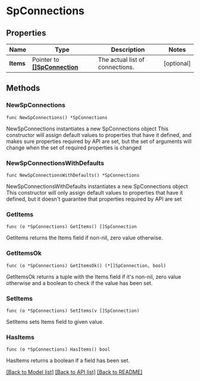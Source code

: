 # SpConnections

## Properties

Name | Type | Description | Notes
------------ | ------------- | ------------- | -------------
**Items** | Pointer to [**[]SpConnection**](SpConnection.md) | The actual list of connections. | [optional] 

## Methods

### NewSpConnections

`func NewSpConnections() *SpConnections`

NewSpConnections instantiates a new SpConnections object
This constructor will assign default values to properties that have it defined,
and makes sure properties required by API are set, but the set of arguments
will change when the set of required properties is changed

### NewSpConnectionsWithDefaults

`func NewSpConnectionsWithDefaults() *SpConnections`

NewSpConnectionsWithDefaults instantiates a new SpConnections object
This constructor will only assign default values to properties that have it defined,
but it doesn't guarantee that properties required by API are set

### GetItems

`func (o *SpConnections) GetItems() []SpConnection`

GetItems returns the Items field if non-nil, zero value otherwise.

### GetItemsOk

`func (o *SpConnections) GetItemsOk() (*[]SpConnection, bool)`

GetItemsOk returns a tuple with the Items field if it's non-nil, zero value otherwise
and a boolean to check if the value has been set.

### SetItems

`func (o *SpConnections) SetItems(v []SpConnection)`

SetItems sets Items field to given value.

### HasItems

`func (o *SpConnections) HasItems() bool`

HasItems returns a boolean if a field has been set.


[[Back to Model list]](../README.md#documentation-for-models) [[Back to API list]](../README.md#documentation-for-api-endpoints) [[Back to README]](../README.md)


